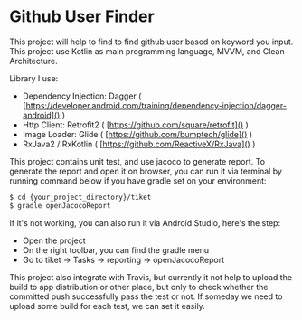 # Github User Finder

This project will help to find to find github user based on keyword you input.
This project use Kotlin as main programming language, MVVM, and Clean Architecture.

Library I use:
- Dependency Injection: Dagger ( [https://developer.android.com/training/dependency-injection/dagger-android]() )
- Http Client: Retrofit2 ( [https://github.com/square/retrofit]() )
- Image Loader: Glide ( [https://github.com/bumptech/glide]() )
- RxJava2 / RxKotlin ( [https://github.com/ReactiveX/RxJava]() )


This project contains unit test, and use jacoco to generate report.
To generate the report and open it on browser, you can run it via terminal by running command below if you have gradle set on your environment:
```sh
$ cd {your_project_directory}/tiket
$ gradle openJacocoReport
```
If it's not working, you can also run it via Android Studio, here's the step:
- Open the project
- On the right toolbar, you can find the gradle menu
- Go to tiket -> Tasks -> reporting -> openJacocoReport

This project also integrate with Travis, but currently it not help to upload the build to app distribution or other place, but only to check whether the committed push successfully pass the test or not. If someday we need to upload some build for each test, we can set it easily.


